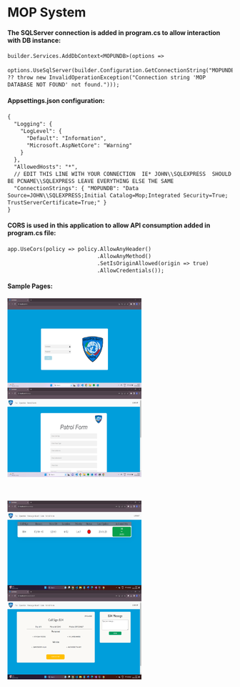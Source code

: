# MOP System


#### The SQLServer connection is added in program.cs to allow interaction with DB instance: 

~~~
builder.Services.AddDbContext<MOPUNDB>(options =>
    options.UseSqlServer(builder.Configuration.GetConnectionString("MOPUNDB") ?? throw new InvalidOperationException("Connection string 'MOP DATABASE NOT FOUND' not found.")));
~~~

#### Appsettings.json configuration:

~~~
{
  "Logging": {
    "LogLevel": {
      "Default": "Information",
      "Microsoft.AspNetCore": "Warning"
    }
  },
  "AllowedHosts": "*",
  // EDIT THIS LINE WITH YOUR CONNECTION  IE* JOHN\\SQLEXPRESS  SHOULD BE PCNAME\\SQLEXPRESS LEAVE EVERYTHING ELSE THE SAME
  "ConnectionStrings": { "MOPUNDB": "Data Source=JOHN\\SQLEXPRESS;Initial Catalog=Mop;Integrated Security=True; TrustServerCertificate=True;" }
}
~~~

#### CORS is used in this application to allow API consumption added in program.cs file:

~~~
app.UseCors(policy => policy.AllowAnyHeader()
                            .AllowAnyMethod()
                            .SetIsOriginAllowed(origin => true)
                            .AllowCredentials());

~~~


#### Sample Pages:


<div style="display: inline-block; margin-right: 20px; margin-bottom: 50px;">
  <img src="/frontend-mopun/src/images/login.png" alt="Image 1" width="300" height="200" style="display: block;"/>
  <img src="/frontend-mopun/src/images/form.png" alt="Image 2" width="300" height="200" style="display: block;"/>
</div>

<div style="display: inline-block; margin-right: 20px; margin-bottom: 50px;">
  <img src="/frontend-mopun/src/images/comboard.png" alt="Image 1" width="300" height="200" style="display: block;"/>
 <img src="/frontend-mopun/src/images/cominfo.png" alt="Image 2" width="300" height="200" style="display: block;"/>
</div>
